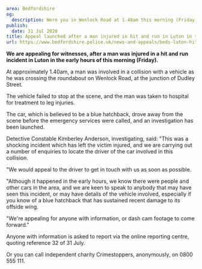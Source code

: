 ```yaml
area: Bedfordshire
og:
  description: Were you in Wenlock Road at 1.40am this morning (Friday)?
publish:
  date: 31 Jul 2020
title: Appeal launched after a man injured in hit and run in Luton in the early hours
url: https://www.bedfordshire.police.uk/news-and-appeals/beds-luton-hitandrun-jul20
```

**We are appealing for witnesses, after a man was injured in a hit and run incident in Luton in the early hours of this morning (Friday).**

At approximately 1.40am, a man was involved in a collision with a vehicle as he was crossing the roundabout on Wenlock Road, at the junction of Dudley Street.

The vehicle failed to stop at the scene, and the man was taken to hospital for treatment to leg injuries.

The car, which is believed to be a blue hatchback, drove away from the scene before the emergency services were called, and an investigation has been launched.

Detective Constable Kimberley Anderson, investigating, said: "This was a shocking incident which has left the victim injured, and we are carrying out a number of enquiries to locate the driver of the car involved in this collision.

"We would appeal to the driver to get in touch with us as soon as possible.

"Although it happened in the early hours, we know there were people and other cars in the area, and we are keen to speak to anybody that may have seen this incident, or may have details of the vehicle involved, especially if you know of a blue hatchback that has sustained recent damage to its offside wing.

"We're appealing for anyone with information, or dash cam footage to come forward."

Anyone with information is asked to report via the online reporting centre, quoting reference 32 of 31 July.

Or you can call independent charity Crimestoppers, anonymously, on 0800 555 111.
